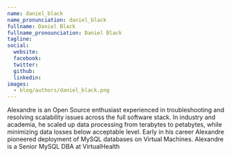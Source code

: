```yaml
---
name: daniel_black
name_pronunciation: daniel_black
fullname: Daniel Black
fullname_pronounciation: Daniel Black
tagline: 
social:
  website: 
  facebook:
  twitter:
  github: 
  linkedin: 
images:
  - blog/authors/daniel_black.png
---
```


Alexandre is an Open Source enthusiast experienced in troubleshooting and resolving scalability issues across the full software stack. In industry and academia, he scaled up data processing from terabytes to petabytes, while minimizing data losses below acceptable level. Early in his career Alexandre pioneered deployment of MySQL databases on Virtual Machines. Alexandre is a Senior MySQL DBA at VirtualHealth